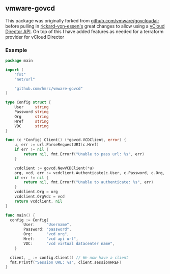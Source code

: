 ## vmware-govcd

This package was originally forked from [github.com/vmware/govcloudair](https://github.com/vmware/govcloudair) before pulling in [rickard-von-essen's](https://github.com/rickard-von-essen)
great changes to allow using a [vCloud Director API](https://github.com/rickard-von-essen/govcloudair/tree/vcd-5.5). On top of this I have added features as needed for a terraform provider for vCloud Director

### Example ###

```go
package main

import (
	"fmt"
	"net/url"

	"github.com/hmrc/vmware-govcd"
)

type Config struct {
	User     string
	Password string
	Org      string
	Href     string
	VDC      string
}

func (c *Config) Client() (*govcd.VCDClient, error) {
	u, err := url.ParseRequestURI(c.Href)
	if err != nil {
		return nil, fmt.Errorf("Unable to pass url: %s", err)
	}

	vcdclient := govcd.NewVCDClient(*u)
	org, vcd, err := vcdclient.Authenticate(c.User, c.Password, c.Org, c.VDC)
	if err != nil {
		return nil, fmt.Errorf("Unable to authenticate: %s", err)
	}
	vcdclient.Org = org
	vcdclient.OrgVdc = vcd
	return vcdclient, nil
}

func main() {
  config := Config{
		User:     "Username",
		Password: "password",
		Org:      "vcd org",
		Href:     "vcd api url",
		VDC:      "vcd virtual datacenter name",
	}

  client, _ := config.Client() // We now have a client
  fmt.Printf("Session URL: %s", client.sessionHREF)
}
```
